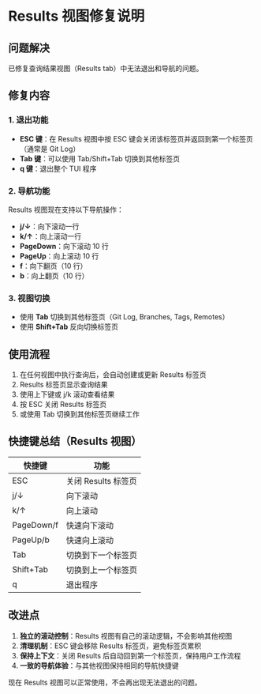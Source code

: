 # Results 视图修复说明

## 问题解决

已修复查询结果视图（Results tab）中无法退出和导航的问题。

## 修复内容

### 1. 退出功能
- **ESC 键**：在 Results 视图中按 ESC 键会关闭该标签页并返回到第一个标签页（通常是 Git Log）
- **Tab 键**：可以使用 Tab/Shift+Tab 切换到其他标签页
- **q 键**：退出整个 TUI 程序

### 2. 导航功能
Results 视图现在支持以下导航操作：
- **j/↓**：向下滚动一行
- **k/↑**：向上滚动一行
- **PageDown**：向下滚动 10 行
- **PageUp**：向上滚动 10 行
- **f**：向下翻页（10 行）
- **b**：向上翻页（10 行）

### 3. 视图切换
- 使用 **Tab** 切换到其他标签页（Git Log, Branches, Tags, Remotes）
- 使用 **Shift+Tab** 反向切换标签页

## 使用流程

1. 在任何视图中执行查询后，会自动创建或更新 Results 标签页
2. Results 标签页显示查询结果
3. 使用上下键或 j/k 滚动查看结果
4. 按 ESC 关闭 Results 标签页
5. 或使用 Tab 切换到其他标签页继续工作

## 快捷键总结（Results 视图）

| 快捷键 | 功能 |
|--------|------|
| ESC | 关闭 Results 标签页 |
| j/↓ | 向下滚动 |
| k/↑ | 向上滚动 |
| PageDown/f | 快速向下滚动 |
| PageUp/b | 快速向上滚动 |
| Tab | 切换到下一个标签页 |
| Shift+Tab | 切换到上一个标签页 |
| q | 退出程序 |

## 改进点

1. **独立的滚动控制**：Results 视图有自己的滚动逻辑，不会影响其他视图
2. **清理机制**：ESC 键会移除 Results 标签页，避免标签页累积
3. **保持上下文**：关闭 Results 后自动回到第一个标签页，保持用户工作流程
4. **一致的导航体验**：与其他视图保持相同的导航快捷键

现在 Results 视图可以正常使用，不会再出现无法退出的问题。